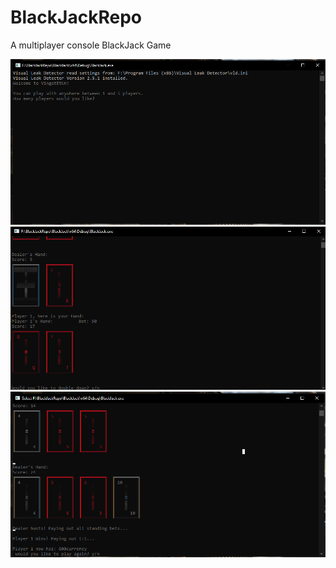 # BlackJackRepo
 A multiplayer console BlackJack Game

![Opening](Images/Opening.PNG)
![Round Begins](Images/RoundBegins.PNG)
![Victory](Images/Victory.PNG)
